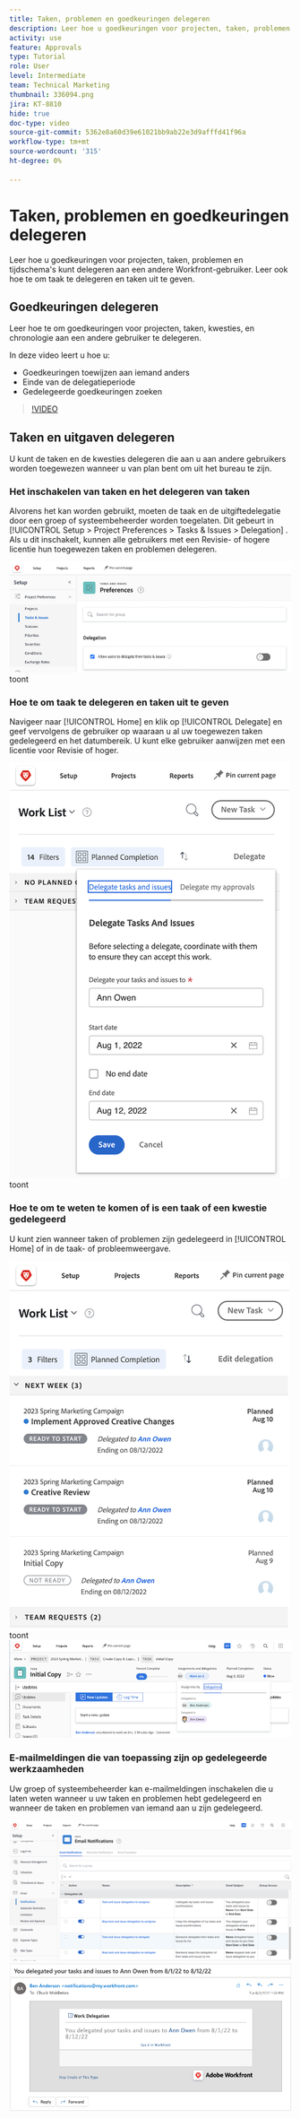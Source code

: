 ```yaml
---
title: Taken, problemen en goedkeuringen delegeren
description: Leer hoe u goedkeuringen voor projecten, taken, problemen en tijdschema's kunt delegeren aan een andere Workfront-gebruiker. Leer ook hoe te om taak te delegeren en taken uit te geven.
activity: use
feature: Approvals
type: Tutorial
role: User
level: Intermediate
team: Technical Marketing
thumbnail: 336094.png
jira: KT-8810
hide: true
doc-type: video
source-git-commit: 5362e8a60d39e61021bb9ab22e3d9afffd41f96a
workflow-type: tm+mt
source-wordcount: '315'
ht-degree: 0%

---
```


# Taken, problemen en goedkeuringen delegeren

Leer hoe u goedkeuringen voor projecten, taken, problemen en tijdschema&#39;s kunt delegeren aan een andere Workfront-gebruiker. Leer ook hoe te om taak te delegeren en taken uit te geven.

## Goedkeuringen delegeren

Leer hoe te om goedkeuringen voor projecten, taken, kwesties, en chronologie aan een andere gebruiker te delegeren.

In deze video leert u hoe u:

* Goedkeuringen toewijzen aan iemand anders
* Einde van de delegatieperiode
* Gedelegeerde goedkeuringen zoeken

>[!VIDEO](https://video.tv.adobe.com/v/336094/?quality=12&learn=on)

<!---
learn more URLS
Delegate approval request
--->

## Taken en uitgaven delegeren

U kunt de taken en de kwesties delegeren die aan u aan andere gebruikers worden toegewezen wanneer u van plan bent om uit het bureau te zijn.

### Het inschakelen van taken en het delegeren van taken

Alvorens het kan worden gebruikt, moeten de taak en de uitgiftedelegatie door een groep of systeembeheerder worden toegelaten. Dit gebeurt in [!UICONTROL Setup > Project Preferences > Tasks & Issues > Delegation] . Als u dit inschakelt, kunnen alle gebruikers met een Revisie- of hogere licentie hun toegewezen taken en problemen delegeren.

![ Schermafbeelding die [!UICONTROL Setup] voorkeur voor delegatie ](assets/delegation-1.png) toont

### Hoe te om taak te delegeren en taken uit te geven

Navigeer naar [!UICONTROL Home] en klik op [!UICONTROL Delegate] en geef vervolgens de gebruiker op waaraan u al uw toegewezen taken gedelegeerd en het datumbereik. U kunt elke gebruiker aanwijzen met een licentie voor Revisie of hoger.

![ Screenshot die het delegatielusje in [!UICONTROL Home]](assets/delegation-2.png) toont

### Hoe te om te weten te komen of is een taak of een kwestie gedelegeerd

U kunt zien wanneer taken of problemen zijn gedelegeerd in [!UICONTROL Home] of in de taak- of probleemweergave.

![ Screenshot die gedelegeerde taak in [!UICONTROL Home]](assets/delegation-4.png) toont
![ Schermafbeelding die gedelegeerde taaktoewijzing in de taakmening tonen ](assets/delegation-3.png)

### E-mailmeldingen die van toepassing zijn op gedelegeerde werkzaamheden

Uw groep of systeembeheerder kan e-mailmeldingen inschakelen die u laten weten wanneer u uw taken en problemen hebt gedelegeerd en wanneer de taken en problemen van iemand aan u zijn gedelegeerd.

![ Schermafbeelding die [!UICONTROL Setup] opties van het e-mailbericht voor delegatie tonen ](assets/delegation-5.png)
![ Schermafbeelding die een e-mail van de het werkdelegatie toont ](assets/delegation-6.png)
